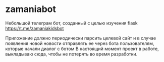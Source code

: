 # zamaniabot
Небольшой телеграм бот, созданный с целью изучения flask
https://t.me/zamaniakidsbot

Приложение должно периодически парсить целевой сайт и в случае появления новой новости отправлять ее через бота пользователям, которые начали диалог с ботом
В настоящий момент проект в работе, выкладываю сюда, чтобы не потерять во время разработки.
